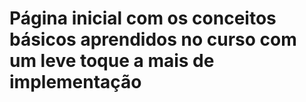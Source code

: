# Página inicial com os conceitos básicos aprendidos no curso com um leve toque a mais de implementação
